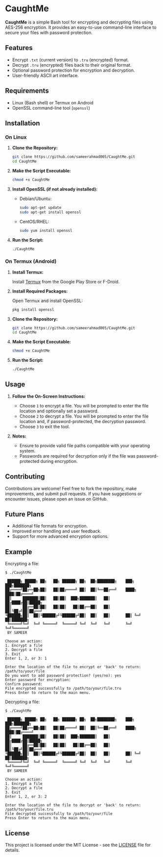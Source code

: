 # CaughtMe

**CaughtMe** is a simple Bash tool for encrypting and decrypting files using AES-256 encryption. It provides an easy-to-use command-line interface to secure your files with password protection.

## Features

- Encrypt `.txt` (current version) to `.tru` (encrypted) format.
- Decrypt `.tru` (encrypted) files back to their original format.
- Optional password protection for encryption and decryption.
- User-friendly ASCII art interface.

## Requirements

- Linux (Bash shell) or Termux on Android
- OpenSSL command-line tool (`openssl`)

## Installation

### On Linux

1. **Clone the Repository:**

   ```bash
   git clone https://github.com/sameerahmad005/CaughtMe.git
   cd CaughtMe
   ```

2. **Make the Script Executable:**

   ```bash
   chmod +x CaughtMe
   ```

3. **Install OpenSSL (if not already installed):**

   - Debian/Ubuntu:

     ```bash
     sudo apt-get update
     sudo apt-get install openssl
     ```

   - CentOS/RHEL:

     ```bash
     sudo yum install openssl
     ```

4. **Run the Script:**

   ```bash
   ./CaughtMe
   ```

### On Termux (Android)

1. **Install Termux:**

   Install [Termux](https://termux.com/) from the Google Play Store or F-Droid.

2. **Install Required Packages:**

   Open Termux and install OpenSSL:

   ```bash
   pkg install openssl
   ```

3. **Clone the Repository:**

   ```bash
   git clone https://github.com/sameerahmad005/CaughtMe.git
   cd CaughtMe
   ```

4. **Make the Script Executable:**

   ```bash
   chmod +x CaughtMe
   ```

5. **Run the Script:**

   ```bash
   ./CaughtMe
   ```

## Usage

1. **Follow the On-Screen Instructions:**

   - Choose `1` to encrypt a file. You will be prompted to enter the file location and optionally set a password.
   - Choose `2` to decrypt a file. You will be prompted to enter the file location and, if password-protected, the decryption password.
   - Choose `3` to exit the tool.

2. **Notes:**

   - Ensure to provide valid file paths compatible with your operating system.
   - Passwords are required for decryption only if the file was password-protected during encryption.

## Contributing

Contributions are welcome! Feel free to fork the repository, make improvements, and submit pull requests. If you have suggestions or encounter issues, please open an issue on GitHub.

## Future Plans

- Additional file formats for encryption.
- Improved error handling and user feedback.
- Support for more advanced encryption options.

## Example

Encrypting a file:

```
$ ./CaughtMe

 ██████╗ █████╗ ██╗   ██╗ ██████╗ ██╗  ██╗████████╗    ███╗   ███╗███████╗    
██╔════╝██╔══██╗██║   ██║██╔════╝ ██║  ██║╚══██╔══╝    ████╗ ████║██╔════╝    
██║     ███████║██║   ██║██║  ███╗███████║   ██║       ██╔████╔██║█████╗      
██║     ██╔══██║██║   ██║██║   ██║██╔══██║   ██║       ██║╚██╔╝██║██╔══╝      
╚██████╗██║  ██║╚██████╔╝╚██████╔╝██║  ██║   ██║       ██║ ╚═╝ ██║███████╗    
 ╚═════╝╚═╝  ╚═╝ ╚═════╝  ╚═════╝ ╚═╝  ╚═╝   ╚═╝       ╚═╝     ╚═╝╚══════╝    
 BY SAMEER                                                                       

Choose an action: 
1. Encrypt a file
2. Decrypt a file
3. Exit
Enter 1, 2, or 3: 1

Enter the location of the file to encrypt or 'back' to return: /path/to/your/file
Do you want to add password protection? (yes/no): yes
Enter password for encryption: 
Confirm password: 
File encrypted successfully to /path/to/your/file.tru
Press Enter to return to the main menu.
```

Decrypting a file:

```
$ ./CaughtMe

 ██████╗ █████╗ ██╗   ██╗ ██████╗ ██╗  ██╗████████╗    ███╗   ███╗███████╗    
██╔════╝██╔══██╗██║   ██║██╔════╝ ██║  ██║╚══██╔══╝    ████╗ ████║██╔════╝    
██║     ███████║██║   ██║██║  ███╗███████║   ██║       ██╔████╔██║█████╗      
██║     ██╔══██║██║   ██║██║   ██║██╔══██║   ██║       ██║╚██╔╝██║██╔══╝      
╚██████╗██║  ██║╚██████╔╝╚██████╔╝██║  ██║   ██║       ██║ ╚═╝ ██║███████╗    
 ╚═════╝╚═╝  ╚═╝ ╚═════╝  ╚═════╝ ╚═╝  ╚═╝   ╚═╝       ╚═╝     ╚═╝╚══════╝    
 BY SAMEER                                                                       

Choose an action: 
1. Encrypt a file
2. Decrypt a file
3. Exit
Enter 1, 2, or 3: 2

Enter the location of the file to decrypt or 'back' to return: /path/to/your/file.tru
File decrypted successfully to /path/to/your/file
Press Enter to return to the main menu.
```

## License

This project is licensed under the MIT License - see the [LICENSE](LICENSE) file for details.
